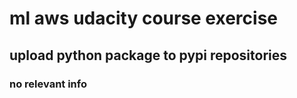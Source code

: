 # ml aws udacity course exercise

## upload python package to pypi repositories

### no relevant info
